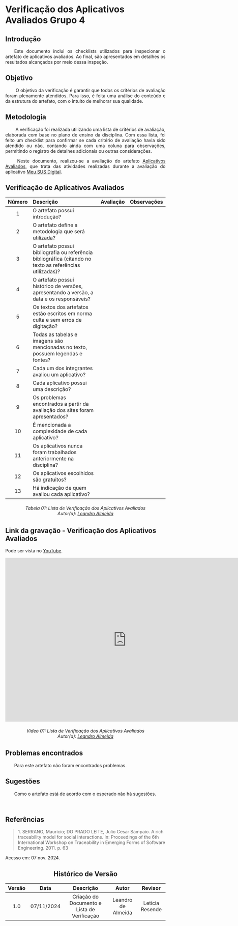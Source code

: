 # Verificação dos Aplicativos Avaliados Grupo 4

## Introdução
<p align="justify">
&emsp;&emsp;Este documento inclui os checklists utilizados para inspecionar o artefato de aplicativos avaliados. Ao final, são apresentados em detalhes os resultados alcançados por meio dessa inspeção.
</p>

## Objetivo

<p align="justify">
&emsp;&emsp; O objetivo da verificação é garantir que todos os critérios de avaliação foram plenamente atendidos. Para isso, é feita uma análise do conteúdo e da estrutura do artefato, com o intuito de melhorar sua qualidade.
</p>

## Metodologia
<p align="justify">
&emsp;&emsp; A verificação foi realizada utilizando uma lista de critérios de avaliação, elaborada com base no plano de ensino da disciplina. Com essa lista, foi feito um checklist para confirmar se cada critério de avaliação havia sido atendido ou não, contando ainda com uma coluna para observações, permitindo o registro de detalhes adicionais ou outras considerações.</p>

<p align="justify">
&emsp;&emsp; Neste documento, realizou-se a avaliação do artefato <a href="https://requisitos-de-software.github.io/2024.2-MeuSUSDigital/planejamento/apps-avaliados/" target = "_blank">Aplicativos Avaliados</a>, que trata das atividades realizadas durante a avaliação do aplicativo <a href="https://play.google.com/store/apps/details?id=br.gov.datasus.cnsdigital&hl=pt_BR" target = "_blank">Meu SUS Digital</a>.
</p>

## Verificação de Aplicativos Avaliados

| Número | Descrição                                                                                                                           | Avaliação | Observações |
| :----: | :----------------------------------------------------------------------------------------------------------------------------------- | :-------: | :---------: |
|   1    | O artefato possui introdução?                                                                                                        |           |             |
|   2    | O artefato define a metodologia que será utilizada?                                                                                  |           |             |
|   3    | O artefato possui bibliografia ou referência bibliográfica (citando no texto as referências utilizadas)?                             |           |             |
|   4    | O artefato possui histórico de versões, apresentando a versão, a data e os responsáveis?                                             |           |             |
|   5    | Os textos dos artefatos estão escritos em norma culta e sem erros de digitação?                                                      |           |             |
|   6    | Todas as tabelas e imagens são mencionadas no texto, possuem legendas e fontes?                                                      |           |             |
|   7    | Cada um dos integrantes avaliou um aplicativo?                                                                                       |           |             |
|   8    | Cada aplicativo possui uma descrição?                                                                                                |           |             |
|   9    | Os problemas encontrados a partir da avaliação dos sites foram apresentados?                                                         |           |             |
|  10    | É mencionada a complexidade de cada aplicativo?                                                                                      |           |             |
|  11    | Os aplicativos nunca foram trabalhados anteriormente na disciplina?                                                                  |           |             |
|  12    | Os aplicativos escolhidos são gratuitos?                                                                                             |           |             |
|  13    | Há indicação de quem avaliou cada aplicativo?                                                                                        |           |             |

<p align="justify">
<h6 align = "center"> Tabela 01: Lista de Verificação dos Aplicativos Avaliados
<br> Autor(a): <a href="https://github.com/leomitx10" target = "_blank">Leandro Almeida</a></h6>
</p>

## Link da gravação - Verificação dos Aplicativos Avaliados 
Pode ser vista no <a href="https://youtu.be/oiR9VLdVYHI" target="_blank">YouTube</a>.

<center>
<iframe width="760" height="515" src="https://www.youtube.com/embed/AiN-Rrh8Qvg?si=-S-NoXN9NX4_0k8u" title="YouTube video player" frameborder="0" allow="accelerometer; autoplay; clipboard-write; encrypted-media; gyroscope; picture-in-picture; web-share" referrerpolicy="strict-origin-when-cross-origin" allowfullscreen></iframe>

<p align="justify">
<h6 align = "center"> Vídeo 01: Lista de Verificação dos Aplicativos Avaliados
<br> Autor(a): <a href="https://github.com/leomitx10" target = "_blank">Leandro Almeida</a></h6>
</p>

</center>

## Problemas encontrados
<p align="justify">&emsp;&emsp;Para este artefato não foram encontrados problemas.</p>

## Sugestões
<p align="justify">&emsp;&emsp;Como o artefato está de acordo com o esperado não há sugestões.</p>

<br>
</center>

## Referências

> <p id="1">1. SERRANO, Maurício; DO PRADO LEITE, Julio Cesar Sampaio. A rich traceability model for social interactions. In: Proceedings of the 6th International Workshop on Traceability in Emerging Forms of Software Engineering. 2011. p. 63
   Acesso em: 07 nov. 2024.
</p>

<center>

## Histórico de Versão

| Versão |    Data    |      Descrição       |  Autor  | Revisor |
| :----: | :--------: | :------------------: | :-----: | :-----: |
|  1.0   | 07/11/2024 | Criação do Documento e Lista de Verificação | Leandro de Almeida | Letícia Resende |


</center>
